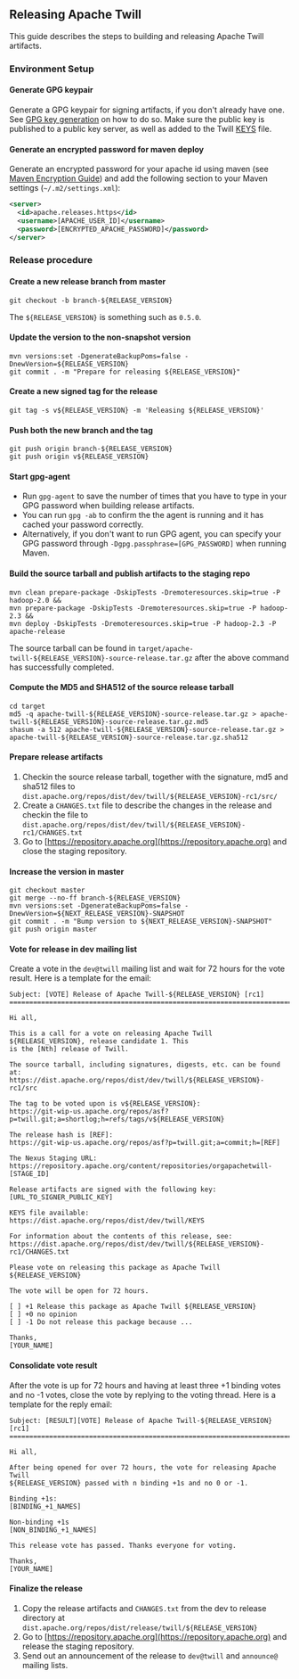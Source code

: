 <!--
  Licensed to the Apache Software Foundation (ASF) under one
  or more contributor license agreements.  See the NOTICE file
  distributed with this work for additional information
  regarding copyright ownership.  The ASF licenses this file
  to you under the Apache License, Version 2.0 (the
  "License"); you may not use this file except in compliance
  with the License.  You may obtain a copy of the License at
  
      http://www.apache.org/licenses/LICENSE-2.0
  
  Unless required by applicable law or agreed to in writing, software
  distributed under the License is distributed on an "AS IS" BASIS,
  WITHOUT WARRANTIES OR CONDITIONS OF ANY KIND, either express or implied.
  See the License for the specific language governing permissions and
  limitations under the License.
-->

<head>
  <title>Release Guide</title>
</head>

## Releasing Apache Twill

This guide describes the steps to building and releasing Apache Twill artifacts.

### Environment Setup

#### Generate GPG keypair
Generate a GPG keypair for signing artifacts, if you don't already have one.
See [GPG key generation](http://www.apache.org/dev/openpgp.html#generate-key) on how to do so.
Make sure the public key is published to a public key server, as well as added to the Twill
[KEYS](https://dist.apache.org/repos/dist/release/twill/KEYS) file.

#### Generate an encrypted password for maven deploy
Generate an encrypted password for your apache id using maven
(see [Maven Encryption Guide](http://maven.apache.org/guides/mini/guide-encryption.html)) and
add the following section to your Maven settings (`~/.m2/settings.xml`):

```xml
<server>
  <id>apache.releases.https</id>
  <username>[APACHE_USER_ID]</username>
  <password>[ENCRYPTED_APACHE_PASSWORD]</password>
</server>
```

### Release procedure

#### Create a new release branch from master
```
git checkout -b branch-${RELEASE_VERSION}
```
The `${RELEASE_VERSION}` is something such as `0.5.0`. 

#### Update the version to the non-snapshot version
```
mvn versions:set -DgenerateBackupPoms=false -DnewVersion=${RELEASE_VERSION}
git commit . -m "Prepare for releasing ${RELEASE_VERSION}"
```

#### Create a new signed tag for the release
```
git tag -s v${RELEASE_VERSION} -m 'Releasing ${RELEASE_VERSION}'
```
  
#### Push both the new branch and the tag
```
git push origin branch-${RELEASE_VERSION}
git push origin v${RELEASE_VERSION}
```

#### Start gpg-agent
* Run `gpg-agent` to save the number of times that you have to type in your GPG password
  when building release artifacts.
* You can run `gpg -ab` to confirm the the agent is
  running and it has cached your password correctly.
* Alternatively, if you don't want to
  run GPG agent, you can specify your GPG password through
  `-Dgpg.passphrase=[GPG_PASSWORD]` when running Maven.
  
#### Build the source tarball and publish artifacts to the staging repo
```
mvn clean prepare-package -DskipTests -Dremoteresources.skip=true -P hadoop-2.0 &&
mvn prepare-package -DskipTests -Dremoteresources.skip=true -P hadoop-2.3 &&
mvn deploy -DskipTests -Dremoteresources.skip=true -P hadoop-2.3 -P apache-release
```
The source tarball can be found in `target/apache-twill-${RELEASE_VERSION}-source-release.tar.gz`
after the above command has successfully completed.
  
#### Compute the MD5 and SHA512 of the source release tarball
```
cd target
md5 -q apache-twill-${RELEASE_VERSION}-source-release.tar.gz > apache-twill-${RELEASE_VERSION}-source-release.tar.gz.md5
shasum -a 512 apache-twill-${RELEASE_VERSION}-source-release.tar.gz > apache-twill-${RELEASE_VERSION}-source-release.tar.gz.sha512
```
  
#### Prepare release artifacts
1. Checkin the source release tarball, together with the signature, md5 and sha512 files
   to `dist.apache.org/repos/dist/dev/twill/${RELEASE_VERSION}-rc1/src/`
1. Create a `CHANGES.txt` file to describe the changes in the release and checkin the file
   to `dist.apache.org/repos/dist/dev/twill/${RELEASE_VERSION}-rc1/CHANGES.txt`
1. Go to [https://repository.apache.org](https://repository.apache.org) and close the staging repository.

#### Increase the version in master
```
git checkout master
git merge --no-ff branch-${RELEASE_VERSION}
mvn versions:set -DgenerateBackupPoms=false -DnewVersion=${NEXT_RELEASE_VERSION}-SNAPSHOT
git commit . -m "Bump version to ${NEXT_RELEASE_VERSION}-SNAPSHOT"
git push origin master
```

#### Vote for release in dev mailing list
Create a vote in the `dev@twill` mailing list and wait for 72 hours for the vote result.
Here is a template for the email:

```
Subject: [VOTE] Release of Apache Twill-${RELEASE_VERSION} [rc1]
==========================================================================

Hi all,

This is a call for a vote on releasing Apache Twill ${RELEASE_VERSION}, release candidate 1. This
is the [Nth] release of Twill.

The source tarball, including signatures, digests, etc. can be found at:
https://dist.apache.org/repos/dist/dev/twill/${RELEASE_VERSION}-rc1/src

The tag to be voted upon is v${RELEASE_VERSION}:
https://git-wip-us.apache.org/repos/asf?p=twill.git;a=shortlog;h=refs/tags/v${RELEASE_VERSION}

The release hash is [REF]:
https://git-wip-us.apache.org/repos/asf?p=twill.git;a=commit;h=[REF]

The Nexus Staging URL:
https://repository.apache.org/content/repositories/orgapachetwill-[STAGE_ID]

Release artifacts are signed with the following key:
[URL_TO_SIGNER_PUBLIC_KEY]

KEYS file available:
https://dist.apache.org/repos/dist/dev/twill/KEYS

For information about the contents of this release, see:
https://dist.apache.org/repos/dist/dev/twill/${RELEASE_VERSION}-rc1/CHANGES.txt

Please vote on releasing this package as Apache Twill ${RELEASE_VERSION}

The vote will be open for 72 hours.

[ ] +1 Release this package as Apache Twill ${RELEASE_VERSION}
[ ] +0 no opinion
[ ] -1 Do not release this package because ...

Thanks,
[YOUR_NAME]
```

#### Consolidate vote result
After the vote is up for 72 hours and having at least three +1 binding votes and no -1
votes, close the vote by replying to the voting thread. Here is a template for the reply email:

```
Subject: [RESULT][VOTE] Release of Apache Twill-${RELEASE_VERSION} [rc1]
==================================================================================

Hi all,

After being opened for over 72 hours, the vote for releasing Apache Twill
${RELEASE_VERSION} passed with n binding +1s and no 0 or -1.

Binding +1s:
[BINDING_+1_NAMES]

Non-binding +1s
[NON_BINDING_+1_NAMES]

This release vote has passed. Thanks everyone for voting.

Thanks,
[YOUR_NAME]
```

#### Finalize the release
1. Copy the release artifacts and `CHANGES.txt` from the dev to release directory at
   `dist.apache.org/repos/dist/release/twill/${RELEASE_VERSION}`
1. Go to [https://repository.apache.org](https://repository.apache.org) and release the
   staging repository.
1. Send out an announcement of the release to `dev@twill` and `announce@` mailing lists.
